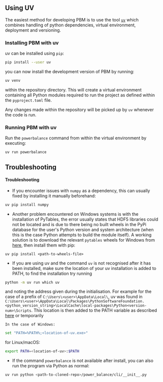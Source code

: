 ## Using UV
The easiest method for developing PBM is to use the tool [`uv`](https://docs.astral.sh/uv/) which combines handling of python dependencies, virtual environment, deployment and versioning.

### Installing PBM with uv
uv can be installed using `pip`:

```bash
pip install --user uv
```
you can now install the development version of PBM by running:

```bash
uv venv
```
within the repository directory. This will create a virtual environment containing all Python modules required to run the project as defined within the `pyproject.toml` file.

Any changes made within the repository will be picked up by `uv` whenever the code is run.

### Running PBM with uv
Run the `powerbalance` command from within the virtual environment by executing:

```bash
uv run powerbalance
```


## Troubleshooting
#### Troubleshooting
- If you encounter issues with `numpy` as a dependency, this can
usually fixed by installing it manually beforehand:
```bash
uv pip install numpy
```
- Another problem encountered on Windows systems is with the installation of PyTables, the error usually states that HDF5 libraries could not be located and is due to there being no built wheels in the PyPi database for the user's Python version and system architecture (when this is the case Python attempts to build the module itself). A working solution is to download the relevant `pytables` wheels for Windows from [here](https://www.lfd.uci.edu/~gohlke/pythonlibs/#pytables),
then install them with pip:
```
uv pip install <path-to-wheels-file>
```
- If you are using uv and the command `uv` is not recognised after it has been installed, make sure the location of your uv installation is added to PATH, to find the installation try running
```bash
python -m uv run which uv
```
and noting the address given during the initialisation. For example for the case of a prefix of `C:\Users\<user>\AppData\Local\`, uv was found in `C:\Users\<user>\AppData\Local\Packages\PythonSoftwareFoundation.<python_version_string>\LocalCache\local-packages\Python<version-num>\Scripts`.
This location is then added to the PATH variable as described [here](https://helpdeskgeek.com/windows-10/add-windows-path-environment-variable/) or temporarily

    In the case of Windows:
```bash
set "PATH=%PATH%;<location-of-uv.exe>"
```
for Linux/macOS:
```bash
export PATH=<location-of-uv>:$PATH
```

- If the command `powerbalance` is not available after install, you can also run the program via Python as normal:
```bash
uv run python <path-to-cloned-repo>/power_balance/cli/__init__.py
```
